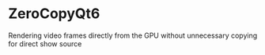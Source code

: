 # ZeroCopyQt6

Rendering video frames directly from the GPU without unnecessary copying for direct show source
